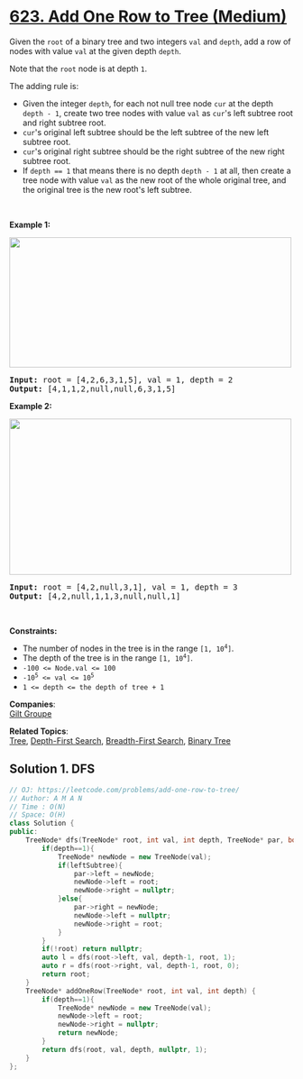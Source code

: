 # [623. Add One Row to Tree (Medium)](https://leetcode.com/problems/add-one-row-to-tree/)

<p>Given the <code>root</code> of a binary tree and two integers <code>val</code> and <code>depth</code>, add a row of nodes with value <code>val</code> at the given depth <code>depth</code>.</p>

<p>Note that the <code>root</code> node is at depth <code>1</code>.</p>

<p>The adding rule is:</p>

<ul>
	<li>Given the integer <code>depth</code>, for each not null tree node <code>cur</code> at the depth <code>depth - 1</code>, create two tree nodes with value <code>val</code> as <code>cur</code>'s left subtree root and right subtree root.</li>
	<li><code>cur</code>'s original left subtree should be the left subtree of the new left subtree root.</li>
	<li><code>cur</code>'s original right subtree should be the right subtree of the new right subtree root.</li>
	<li>If <code>depth == 1</code> that means there is no depth <code>depth - 1</code> at all, then create a tree node with value <code>val</code> as the new root of the whole original tree, and the original tree is the new root's left subtree.</li>
</ul>

<p>&nbsp;</p>
<p><strong>Example 1:</strong></p>
<img alt="" src="https://assets.leetcode.com/uploads/2021/03/15/addrow-tree.jpg" style="width: 500px; height: 231px;">
<pre><strong>Input:</strong> root = [4,2,6,3,1,5], val = 1, depth = 2
<strong>Output:</strong> [4,1,1,2,null,null,6,3,1,5]
</pre>

<p><strong>Example 2:</strong></p>
<img alt="" src="https://assets.leetcode.com/uploads/2021/03/11/add2-tree.jpg" style="width: 500px; height: 277px;">
<pre><strong>Input:</strong> root = [4,2,null,3,1], val = 1, depth = 3
<strong>Output:</strong> [4,2,null,1,1,3,null,null,1]
</pre>

<p>&nbsp;</p>
<p><strong>Constraints:</strong></p>

<ul>
	<li>The number of nodes in the tree is in the range <code>[1, 10<sup>4</sup>]</code>.</li>
	<li>The depth of the tree is in the range <code>[1, 10<sup>4</sup>]</code>.</li>
	<li><code>-100 &lt;= Node.val &lt;= 100</code></li>
	<li><code>-10<sup>5</sup> &lt;= val &lt;= 10<sup>5</sup></code></li>
	<li><code>1 &lt;= depth &lt;= the depth of tree + 1</code></li>
</ul>


**Companies**:  
[Gilt Groupe](https://leetcode.com/company/gilt-groupe)

**Related Topics**:  
[Tree](https://leetcode.com/tag/tree/), [Depth-First Search](https://leetcode.com/tag/depth-first-search/), [Breadth-First Search](https://leetcode.com/tag/breadth-first-search/), [Binary Tree](https://leetcode.com/tag/binary-tree/)

## Solution 1. DFS

```cpp
// OJ: https://leetcode.com/problems/add-one-row-to-tree/
// Author: A M A N
// Time : O(N)
// Space: O(H)
class Solution {
public:
    TreeNode* dfs(TreeNode* root, int val, int depth, TreeNode* par, bool leftSubtree = 0){
        if(depth==1){
            TreeNode* newNode = new TreeNode(val);
            if(leftSubtree){
                par->left = newNode;
                newNode->left = root;
                newNode->right = nullptr;
            }else{
                par->right = newNode;
                newNode->left = nullptr;
                newNode->right = root;
            }
        }
        if(!root) return nullptr;
        auto l = dfs(root->left, val, depth-1, root, 1);
        auto r = dfs(root->right, val, depth-1, root, 0);
        return root;        
    }
    TreeNode* addOneRow(TreeNode* root, int val, int depth) {
        if(depth==1){
            TreeNode* newNode = new TreeNode(val);
            newNode->left = root;
            newNode->right = nullptr;
            return newNode;
        }
        return dfs(root, val, depth, nullptr, 1);
    }
};
```